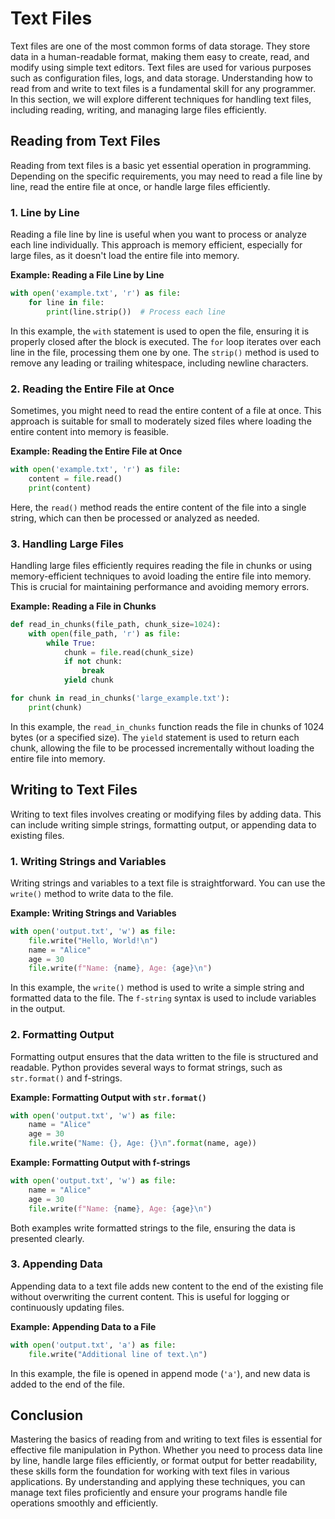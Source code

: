 # Text Files

Text files are one of the most common forms of data storage. They store data in a human-readable format, making them easy to create, read, and modify using simple text editors. Text files are used for various purposes such as configuration files, logs, and data storage. Understanding how to read from and write to text files is a fundamental skill for any programmer. In this section, we will explore different techniques for handling text files, including reading, writing, and managing large files efficiently.

## Reading from Text Files

Reading from text files is a basic yet essential operation in programming. Depending on the specific requirements, you may need to read a file line by line, read the entire file at once, or handle large files efficiently.

### 1. Line by Line

Reading a file line by line is useful when you want to process or analyze each line individually. This approach is memory efficient, especially for large files, as it doesn't load the entire file into memory.

**Example: Reading a File Line by Line**

```python
with open('example.txt', 'r') as file:
    for line in file:
        print(line.strip())  # Process each line
```

In this example, the `with` statement is used to open the file, ensuring it is properly closed after the block is executed. The `for` loop iterates over each line in the file, processing them one by one. The `strip()` method is used to remove any leading or trailing whitespace, including newline characters.

### 2. Reading the Entire File at Once

Sometimes, you might need to read the entire content of a file at once. This approach is suitable for small to moderately sized files where loading the entire content into memory is feasible.

**Example: Reading the Entire File at Once**

```python
with open('example.txt', 'r') as file:
    content = file.read()
    print(content)
```

Here, the `read()` method reads the entire content of the file into a single string, which can then be processed or analyzed as needed.

### 3. Handling Large Files

Handling large files efficiently requires reading the file in chunks or using memory-efficient techniques to avoid loading the entire file into memory. This is crucial for maintaining performance and avoiding memory errors.

**Example: Reading a File in Chunks**

```python
def read_in_chunks(file_path, chunk_size=1024):
    with open(file_path, 'r') as file:
        while True:
            chunk = file.read(chunk_size)
            if not chunk:
                break
            yield chunk

for chunk in read_in_chunks('large_example.txt'):
    print(chunk)
```

In this example, the `read_in_chunks` function reads the file in chunks of 1024 bytes (or a specified size). The `yield` statement is used to return each chunk, allowing the file to be processed incrementally without loading the entire file into memory.

## Writing to Text Files

Writing to text files involves creating or modifying files by adding data. This can include writing simple strings, formatting output, or appending data to existing files.

### 1. Writing Strings and Variables

Writing strings and variables to a text file is straightforward. You can use the `write()` method to write data to the file.

**Example: Writing Strings and Variables**

```python
with open('output.txt', 'w') as file:
    file.write("Hello, World!\n")
    name = "Alice"
    age = 30
    file.write(f"Name: {name}, Age: {age}\n")
```

In this example, the `write()` method is used to write a simple string and formatted data to the file. The `f-string` syntax is used to include variables in the output.

### 2. Formatting Output

Formatting output ensures that the data written to the file is structured and readable. Python provides several ways to format strings, such as `str.format()` and f-strings.

**Example: Formatting Output with `str.format()`**

```python
with open('output.txt', 'w') as file:
    name = "Alice"
    age = 30
    file.write("Name: {}, Age: {}\n".format(name, age))
```

**Example: Formatting Output with f-strings**

```python
with open('output.txt', 'w') as file:
    name = "Alice"
    age = 30
    file.write(f"Name: {name}, Age: {age}\n")
```

Both examples write formatted strings to the file, ensuring the data is presented clearly.

### 3. Appending Data

Appending data to a text file adds new content to the end of the existing file without overwriting the current content. This is useful for logging or continuously updating files.

**Example: Appending Data to a File**

```python
with open('output.txt', 'a') as file:
    file.write("Additional line of text.\n")
```

In this example, the file is opened in append mode (`'a'`), and new data is added to the end of the file.

## Conclusion

Mastering the basics of reading from and writing to text files is essential for effective file manipulation in Python. Whether you need to process data line by line, handle large files efficiently, or format output for better readability, these skills form the foundation for working with text files in various applications. By understanding and applying these techniques, you can manage text files proficiently and ensure your programs handle file operations smoothly and efficiently.
